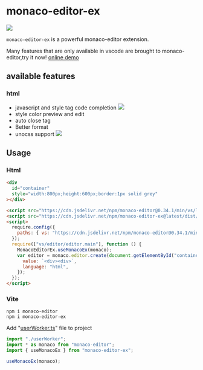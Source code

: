 # monaco-editor-ex

[![](https://img.shields.io/npm/v/monaco-editor-ex?style=flat-square)](https://www.npmjs.com/package/monaco-editor-ex)

`monaco-editor-ex` is a powerful monaco-editor extension.

Many features that are only available in vscode are brought to monaco-editor,try it now! [online demo](https://huanent.github.io/monaco-editor-ex/)

## available features

### html

- javascript and style tag code completion
  ![](https://huanent.github.io/monaco-editor-ex/img/js-completion-in-html.png)
- style color preview and edit
- auto close tag
- Better format
- unocss support
  ![](https://huanent.github.io/monaco-editor-ex/img/unocss.png)


## Usage

### Html

```html
<div
  id="container"
  style="width:800px;height:600px;border:1px solid grey"
></div>

<script src="https://cdn.jsdelivr.net/npm/monaco-editor@0.34.1/min/vs/loader.js"></script>
<script src="https://cdn.jsdelivr.net/npm/monaco-editor-ex@latest/dist/monaco-editor-ex.iife.js"></script>
<script>
  require.config({
    paths: { vs: "https://cdn.jsdelivr.net/npm/monaco-editor@0.34.1/min/vs" },
  });
  require(["vs/editor/editor.main"], function () {
    MonacoEditorEx.useMonacoEx(monaco);
    var editor = monaco.editor.create(document.getElementById("container"), {
      value: `<div><div>`,
      language: "html",
    });
  });
</script>
```

### Vite

```
npm i monaco-editor
npm i monaco-editor-ex
```

Add "[userWorker.ts](https://github.com/huanent/monaco-editor-ex/blob/main/src/userWorker.ts)" file to project

```js
import "./userWorker";
import * as monaco from "monaco-editor";
import { useMonacoEx } from "monaco-editor-ex";

useMonacoEx(monaco);
```
